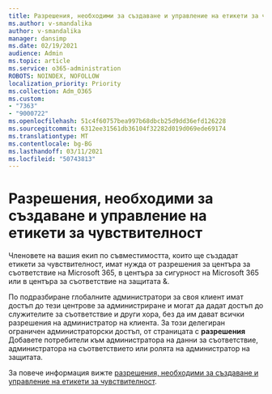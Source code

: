 ```yaml
---
title: Разрешения, необходими за създаване и управление на етикети за чувствителност
ms.author: v-smandalika
author: v-smandalika
manager: dansimp
ms.date: 02/19/2021
audience: Admin
ms.topic: article
ms.service: o365-administration
ROBOTS: NOINDEX, NOFOLLOW
localization_priority: Priority
ms.collection: Adm_O365
ms.custom:
- "7363"
- "9000722"
ms.openlocfilehash: 51c4f60757bea997b68dbcb25d9dd36efd126228
ms.sourcegitcommit: 6312ee31561db36104f32282d019d069ede69174
ms.translationtype: MT
ms.contentlocale: bg-BG
ms.lasthandoff: 03/11/2021
ms.locfileid: "50743813"
---
```

# <a name="permissions-required-to-create-and-manage-sensitivity-labels"></a>Разрешения, необходими за създаване и управление на етикети за чувствителност

Членовете на вашия екип по съвместимостта, които ще създадат етикети за чувствителност, имат нужда от разрешения за центъра за съответствие на Microsoft 365, в центъра за сигурност на Microsoft 365 или в центъра за съответствие на защитата &.

По подразбиране глобалните администратори за своя клиент имат достъп до тези центрове за администриране и могат да дадат достъп до служителите за съответствие и други хора, без да им дават всички разрешения на администратор на клиента. За този делегиран ограничен администраторски достъп, от страницата с **разрешения** Добавете потребители към администратора на данни за съответствие, администратора на съответствието или ролята на администратор на защитата.

За повече информация вижте [разрешения, необходими за създаване и управление на етикети за чувствителност](https://docs.microsoft.com/microsoft-365/compliance/get-started-with-sensitivity-labels).